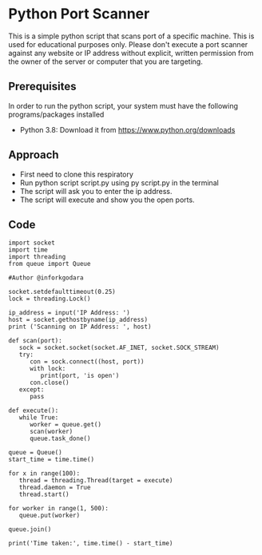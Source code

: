 # Python Port Scanner

This is a simple python script that scans port of a specific machine. This is used for educational purposes only. Please don't execute a port scanner against any website or IP address without explicit, written permission from the owner of the server or computer that you are targeting.

## Prerequisites

In order to run the python script, your system must have the following programs/packages installed
* Python 3.8: Download it from https://www.python.org/downloads

## Approach
* First need to clone this respiratory
* Run python script script.py using py script.py in the terminal
* The script will ask you to enter the ip address.
* The script will execute and show you the open ports.

## Code
```
import socket
import time
import threading
from queue import Queue

#Author @inforkgodara

socket.setdefaulttimeout(0.25)
lock = threading.Lock()

ip_address = input('IP Address: ')
host = socket.gethostbyname(ip_address)
print ('Scanning on IP Address: ', host)

def scan(port):
   sock = socket.socket(socket.AF_INET, socket.SOCK_STREAM)
   try:
      con = sock.connect((host, port))
      with lock:
         print(port, 'is open')
      con.close()
   except:
      pass

def execute():
   while True:
      worker = queue.get()
      scan(worker)
      queue.task_done()
      
queue = Queue()
start_time = time.time()
   
for x in range(100):
   thread = threading.Thread(target = execute)
   thread.daemon = True
   thread.start()
   
for worker in range(1, 500):
   queue.put(worker)
   
queue.join()

print('Time taken:', time.time() - start_time)
```
